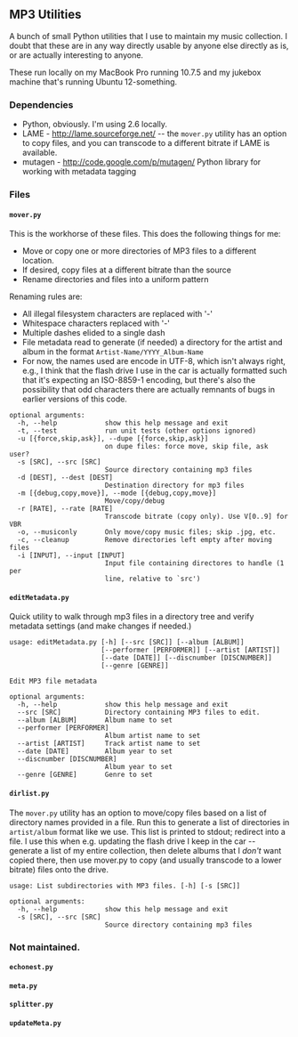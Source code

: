 
## MP3 Utilities

A bunch of small Python utilities that I use to maintain my music collection. I doubt that these are in any way directly usable by anyone else directly as is, or are actually interesting to anyone. 

These run locally on my MacBook Pro running 10.7.5 and my jukebox machine that's running Ubuntu 12-something.

### Dependencies

- Python, obviously. I'm using 2.6 locally. 
- LAME - http://lame.sourceforge.net/ -- the `mover.py` utility has an option to copy files, and you can transcode to a different bitrate if LAME is available. 
- mutagen - http://code.google.com/p/mutagen/ Python library for working with metadata tagging

### Files

#### `mover.py`

This is the workhorse of these files. This does the following things for me:

- Move or copy one or more directories of MP3 files to a different location.
- If desired, copy files at a different bitrate than the source
- Rename directories and files into a uniform pattern

Renaming rules are:

- All illegal filesystem characters are replaced with '-'
- Whitespace characters replaced with '-'
- Multiple dashes elided to a single dash
- File metadata read to generate (if needed) a directory for the artist and album in the format `Artist-Name/YYYY_Album-Name`
- For now, the names used are encode in UTF-8, which isn't always right, e.g., I think that the flash drive I use in the car is actually formatted such that it's expecting an ISO-8859-1 encoding, but there's also the possibility that odd characters there are actually remnants of bugs in earlier versions of this code.

```
optional arguments:
  -h, --help            show this help message and exit
  -t, --test            run unit tests (other options ignored)
  -u [{force,skip,ask}], --dupe [{force,skip,ask}]
                        on dupe files: force move, skip file, ask user?
  -s [SRC], --src [SRC]
                        Source directory containing mp3 files
  -d [DEST], --dest [DEST]
                        Destination directory for mp3 files
  -m [{debug,copy,move}], --mode [{debug,copy,move}]
                        Move/copy/debug
  -r [RATE], --rate [RATE]
                        Transcode bitrate (copy only). Use V[0..9] for VBR
  -o, --musiconly       Only move/copy music files; skip .jpg, etc.
  -c, --cleanup         Remove directories left empty after moving files                        
  -i [INPUT], --input [INPUT]
                        Input file containing directores to handle (1 per
                        line, relative to `src')
```


#### `editMetadata.py`

Quick utility to walk through mp3 files in a directory tree and verify metadata settings (and make changes if needed.)

```
usage: editMetadata.py [-h] [--src [SRC]] [--album [ALBUM]]
                       [--performer [PERFORMER]] [--artist [ARTIST]]
                       [--date [DATE]] [--discnumber [DISCNUMBER]]
                       [--genre [GENRE]]

Edit MP3 file metadata

optional arguments:
  -h, --help            show this help message and exit
  --src [SRC]           Directory containing MP3 files to edit.
  --album [ALBUM]       Album name to set
  --performer [PERFORMER]
                        Album artist name to set
  --artist [ARTIST]     Track artist name to set
  --date [DATE]         Album year to set
  --discnumber [DISCNUMBER]
                        Album year to set
  --genre [GENRE]       Genre to set
```

#### `dirlist.py`

The `mover.py` utility has an option to move/copy files based on a list of directory names
provided in a file. Run this to generate a list of directories in `artist/album` format like 
we use. This list is printed to stdout; redirect into a file. 
I use this when e.g. updating the flash drive I keep in the car -- generate a list of my entire 
collection, then delete albums that I *don't* want copied there, then use mover.py to copy (and 
usually transcode to a lower bitrate) files onto the drive.

```
usage: List subdirectories with MP3 files. [-h] [-s [SRC]]

optional arguments:
  -h, --help            show this help message and exit
  -s [SRC], --src [SRC]
                        Source directory containing mp3 files
```


### Not maintained. 
#### `echonest.py`

#### `meta.py`


#### `splitter.py`

#### `updateMeta.py`
